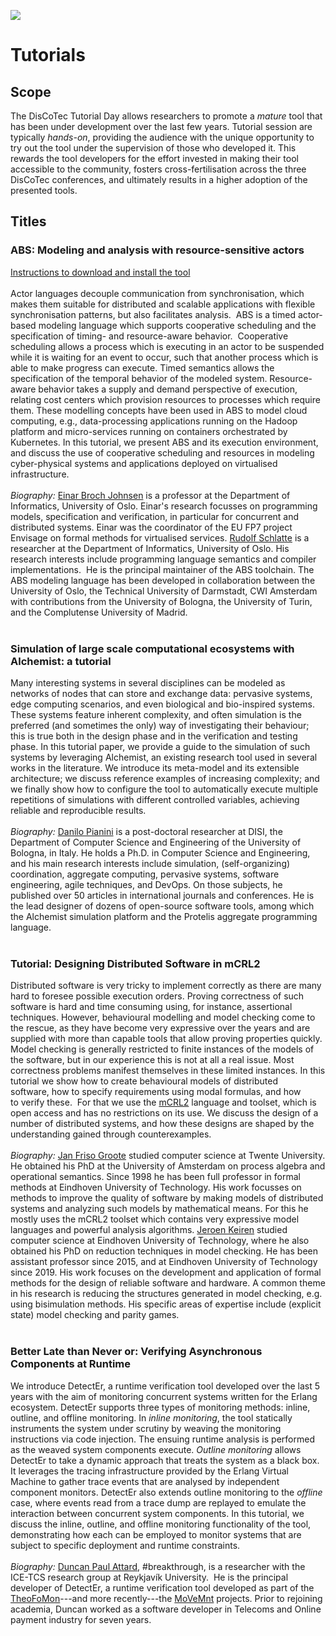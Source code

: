 [![](https://www.discotec.org/2021/discotec2021-banner.jpeg)](https://www.discotec.org/2021/)

# Tutorials

## Scope

The DisCoTec Tutorial Day allows researchers to promote a *mature* tool that has been under development over the last few years. 
Tutorial session are typically *hands-on*, providing the audience with the unique opportunity to try out the tool under the supervision of those who developed it. This rewards the tool developers for the effort invested in making their tool accessible to the community, fosters cross-fertilisation across the three DisCoTec conferences, and ultimately results in a higher adoption of the presented tools.


## Titles

### ABS: Modeling and analysis with resource-sensitive actors

[Instructions to download and install the tool](https://abs-models.org/getting_started/
)
<br/><br/>
Actor languages decouple communication from synchronisation, which makes them suitable for distributed and scalable applications with flexible synchronisation patterns, but also facilitates analysis.  
ABS is a timed actor-based modeling language which supports cooperative scheduling and the specification of timing- and resource-aware behavior.  
Cooperative scheduling allows a process which is executing in an actor to be suspended while it is waiting for an event to occur, such that another process which is able to make progress can execute. 
Timed semantics allows the specification of the temporal behavior of the modeled system. 
Resource-aware behavior takes a supply and demand perspective of execution, relating cost centers which provision resources to processes which require them. These modelling concepts have been used in ABS to model cloud computing, e.g., data-processing applications running on the Hadoop platform and micro-services running on containers orchestrated by Kubernetes. 
In this tutorial, we present ABS and its execution environment, and discuss the use of cooperative scheduling and resources in modeling cyber-physical systems and applications deployed on virtualised infrastructure.
<br/><br/>
*Biography:* 
[Einar Broch Johnsen](mailto:einarj@ifi.uio.no) is a professor at the Department of Informatics, University of Oslo. Einar's research focusses on programming models, specification and verification, in particular for concurrent and distributed systems. 
Einar was the coordinator of the EU FP7 project Envisage on formal methods for virtualised services.
[Rudolf Schlatte](mailto:rudi@ifi.uio.no) is a researcher at the Department of Informatics, University of Oslo. His research interests include programming language semantics and compiler implementations.  
He is the principal maintainer of the ABS toolchain.
The ABS modeling language has been developed in collaboration between the University of Oslo, the Technical University of Darmstadt, CWI Amsterdam with contributions from the University of Bologna, the University of Turin, and the Complutense University of Madrid.
<br/><br/>


### Simulation of large scale computational ecosystems with Alchemist: a tutorial

<!-- [Instructions to download and install the tool](https://abs-models.org/getting_started/ -->
<!-- ) -->
<!-- <br/><br/> -->
Many interesting systems in several disciplines can be modeled as networks of nodes that can store and exchange data: pervasive systems, edge computing scenarios, and even biological and bio-inspired systems. 
These systems feature inherent complexity, and often simulation is the preferred (and sometimes the only) way of investigating their behaviour; this is true both in the design phase and in the verification and testing phase. 
In this tutorial paper, we provide a guide to the simulation of such systems by leveraging Alchemist, an existing research tool used in several works in the literature. 
We introduce its meta-model and its extensible architecture; we discuss reference examples of increasing complexity; and we finally show how to configure the tool to automatically execute multiple repetitions of simulations with different controlled variables, achieving reliable and reproducible results.
<br/><br/>
*Biography:* 
[Danilo Pianini](mailto:danilo.pianini@unibo.it) is a post-doctoral researcher at DISI, the Department of Computer Science and Engineering of the University of Bologna, in Italy. 
He holds a Ph.D. in Computer Science and Engineering, and his main research interests include simulation, (self-organizing) coordination, aggregate computing, pervasive systems, software engineering, agile techniques, and DevOps. On those subjects, he published over 50 articles in international journals and conferences.
He is the lead designer of dozens of open-source software tools, among which the Alchemist simulation platform and the Protelis aggregate programming language.
<br/><br/>


### Tutorial: Designing Distributed Software in mCRL2

<!-- [Instructions to download and install the tool](https://abs-models.org/getting_started/ -->
<!-- ) -->
<!-- <br/><br/> -->
Distributed software is very tricky to implement correctly as there are many hard to foresee possible execution orders. 
Proving correctness of such software is hard and time consuming using, for instance, assertional techniques. 
However, behavioural modelling and model checking come to the rescue, as they have become very expressive over the years and are supplied with more than capable tools that allow proving properties quickly. 
Model checking is generally restricted to finite instances of the models of the software, but in our experience this is not at all a real issue. 
Most correctness problems manifest themselves in these limited instances.
In this tutorial we show how to create behavioural models of distributed software, how to specify requirements using modal formulas, and how to verify these. 
For that we use the [mCRL2](https://www.mcrl2.org/web/user_manual/index.html) language and toolset, which is open access and has no restrictions on its use. 
We discuss the design of a number of distributed systems, and how these designs are shaped by the understanding gained through counterexamples.
<br/><br/>
*Biography:* 
[Jan Friso Groote](mailto:j.f.groote@tue.nl) studied computer science at Twente University. 
He obtained his PhD at the University of Amsterdam on process algebra and operational semantics. 
Since 1998 he has been full professor in formal methods at Eindhoven University of Technology. 
His work focusses on methods to improve the quality of software by making models of distributed systems and analyzing such models by mathematical means. 
For this he mostly uses the mCRL2 toolset which contains very expressive model languages and powerful analysis algorithms.
[Jeroen Keiren](mailto:j.j.a.keiren@tue.nl) studied computer science at Eindhoven University of Technology, where he also obtained his PhD on reduction techniques in model checking. 
He has been assistant professor since 2015, and at Eindhoven University of Technology since 2019. 
His work focuses on the development and application of formal methods for the design of reliable software and hardware. 
A common theme in his research is reducing the structures generated in model checking, e.g. using bisimulation methods.
His specific areas of expertise include (explicit state) model checking and parity games.
<br/><br/>

### Better Late than Never or: Verifying Asynchronous Components at Runtime

<!-- [Instructions to download and install the tool](https://abs-models.org/getting_started/ -->
<!-- ) -->
<!-- <br/><br/> -->
We introduce DetectEr, a runtime verification tool developed over the last 5 years with the aim of monitoring concurrent systems written for the Erlang ecosystem.
DetectEr supports three types of monitoring methods: inline, outline, and offline monitoring.
In *inline monitoring*, the tool statically instruments the system under scrutiny by weaving the monitoring instructions via code injection. 
The ensuing runtime analysis is performed as the weaved system components execute.
*Outline monitoring* allows DetectEr to take a dynamic approach that treats the system as a black box. 
It leverages the tracing infrastructure provided by the Erlang Virtual Machine to gather trace events that are analysed by independent component monitors.
DetectEr also extends outline monitoring to the *offline* case, where events read from a trace dump are replayed to emulate the interaction between concurrent system components.
In this tutorial, we discuss the inline, outline, and offline monitoring functionality of the tool, demonstrating how each can be employed to monitor systems that are subject to specific deployment and runtime constraints.
<br/><br/>
*Biography:* 
[Duncan Paul Attard](https://duncanatt.github.io), #&#8203;breakthrough, is a researcher with the ICE-TCS research group at Reykjavík University. 
He is the principal developer of DetectEr, a runtime verification tool developed as part of the [TheoFoMon](http://icetcs.ru.is/theofomon/)---and more recently---the [MoVeMnt](https://sites.google.com/view/antonisachilleos/movemnt) projects.
Prior to rejoining academia, Duncan worked as a software developer in Telecoms and Online payment industry for seven years.
<br/><br/>
